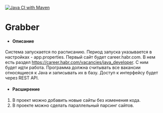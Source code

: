 [![Java CI with Maven](https://github.com/ilspaces2/job4j_grabber/actions/workflows/maven.yml/badge.svg)](https://github.com/ilspaces2/job4j_grabber/actions/workflows/maven.yml)
# Grabber

- #### Описание
Система запускается по расписанию. Период запуска указывается в настройках - app.properties.
Первый сайт будет career.habr.com. В нем есть раздел https://career.habr.com/vacancies/java_developer. С ним будет идти работа. Программа должна считывать все вакансии относящиеся к Java и записывать их в базу.
Доступ к интерфейсу будет через REST API.

- #### Расширение
1. В проект можно добавить новые сайты без изменения кода.
2. В проекте можно сделать параллельный парсинг сайтов.
